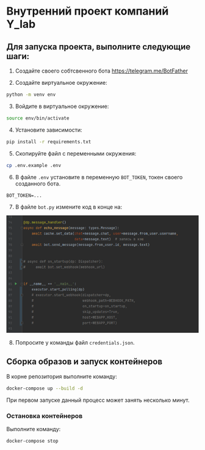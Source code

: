 # Внутренний проект компаний **Y_lab**

## Для запуска проекта, выполните следующие шаги:

1. Создайте своего собтсвенного бота https://telegram.me/BotFather

2. Создайте виртуальное окружение:
```bash
python -m venv env
```

3. Войдите в виртуальное окружение:
```bash
source env/bin/activate
```

4. Установите зависимости:
```bash
pip install -r requirements.txt
```

5. Скопируйте файл с переменными окружения:
```bash
cp .env.example .env
```

6. В файле `.env` установите в переменную `BOT_TOKEN`, токен своего созданного бота.
```
BOT_TOKEN=...
```

7. В файле `bot.py` измените код в конце на:

![Такой](README.assets/start.png)

8. Попросите у команды файл `credentials.json`.

## Сборка образов и запуск контейнеров

В корне репозитория выполните команду:
```bash
docker-compose up --build -d
```
При первом запуске данный процесс может занять несколько минут.

### Остановка контейнеров
Выполните команду:
```bash
docker-compose stop
```
